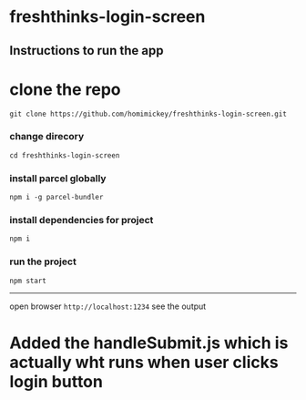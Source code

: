 # freshthinks-login-screen


## Instructions to run the app

# clone the repo

`git clone https://github.com/homimickey/freshthinks-login-screen.git`


### change direcory 
`cd freshthinks-login-screen`

### install parcel globally
`npm i -g parcel-bundler`

### install dependencies for project
`npm i`

### run the project
`npm start`

----

open browser `http://localhost:1234` see the output


# Added the handleSubmit.js which is actually wht runs when user clicks login button
